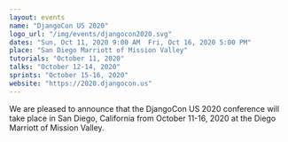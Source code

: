 ```yaml
---
layout: events
name: "DjangoCon US 2020"
logo_url: "/img/events/djangocon2020.svg"
dates: "Sun, Oct 11, 2020 9:00 AM  Fri, Oct 16, 2020 5:00 PM"
place: "San Diego Marriott of Mission Valley"
tutorials: "October 11, 2020"
talks: "October 12-14, 2020"
sprints: "October 15-16, 2020"
website: "https://2020.djangocon.us"
---
```


We are pleased to announce that the DjangoCon US 2020 conference will take place in San Diego, California from October 11-16, 2020 at the Diego Marriott of Mission Valley.

